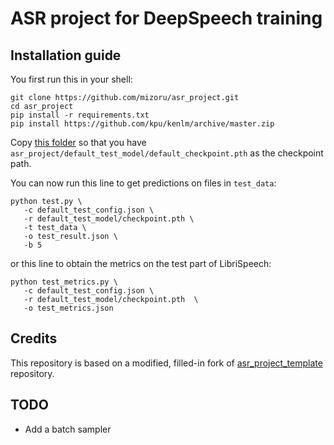 # ASR project for DeepSpeech training

## Installation guide

You first run this in your shell:
```shell
git clone https://github.com/mizoru/asr_project.git
cd asr_project
pip install -r requirements.txt
pip install https://github.com/kpu/kenlm/archive/master.zip
```

Copy [this folder](https://drive.google.com/drive/folders/1L2oh-kxpbHP15CCRYbea9m9o6kEPEDam) so that you have `asr_project/default_test_model/default_checkpoint.pth` as the checkpoint path.

You can now run this line to get predictions on files in `test_data`:
```shell
python test.py \
   -c default_test_config.json \
   -r default_test_model/checkpoint.pth \
   -t test_data \
   -o test_result.json \
   -b 5
```
or this line to obtain the metrics on the test part of LibriSpeech:
```shell
python test_metrics.py \
   -c default_test_config.json \
   -r default_test_model/checkpoint.pth  \
   -o test_metrics.json
```

## Credits

This repository is based on a modified, filled-in fork of [asr_project_template](https://github.com/WrathOfGrapes/asr_project_template) repository.

## TODO

* Add a batch sampler
